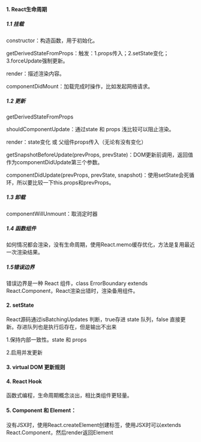 #### 1. React生命周期

##### 1.1 挂载
constructor：构造函数，用于初始化。

getDerivedStateFromProps：触发：1.props传入；2.setState变化；3.forceUpdate强制更新。

render：描述渲染内容。

componentDidMount：加载完成时操作，比如发起网络请求。

##### 1.2 更新

getDerivedStateFromProps

shouldComponentUpdate：通过state 和 props 浅比较可以阻止渲染。

render：state变化 或 父组件props传入（无论有没有变化）

getSnapshotBeforeUpdate(prevProps, prevState)：DOM更新前调用，返回值作为componentDidUpdate第三个参数。

componentDidUpdate(prevProps, prevState, snapshot)：使用setState会死循环，所以要比较一下this.props和prevProps。

##### 1.3 卸载
componentWillUnmount：取消定时器

##### 1.4 函数组件
如何情况都会渲染，没有生命周期，使用React.memo缓存优化，方法是复用最近一次渲染结果。
##### 1.5错误边界
错误边界是一种 React 组件，class ErrorBoundary extends React.Component，React渲染出错时，渲染备用组件。
#### 2. setState
React源码通过isBatchingUpdates 判断，true存进 state 队列，false 直接更新。存进队列也是执行后存在，但是输出不出来

1.保持内部一致性。state 和 props

2.启用并发更新
#### 3. virtual DOM 更新规则
#### 4. React Hook
函数式编程，生命周期概念淡出，相比类组件更轻量。
#### 5. Component 和 Element：

没有JSX时，使用React.createElement创建标签，使用JSX时可以extends React.Component，然后render返回Element
<p></p>
